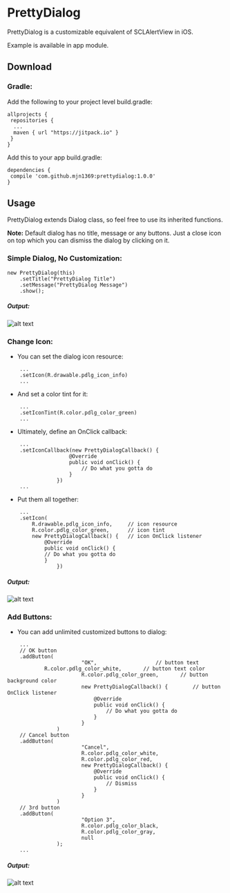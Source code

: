 # PrettyDialog
PrettyDialog is a customizable equivalent of SCLAlertView in iOS.

Example is available in app module.
## Download
### Gradle:
Add the following to your project level build.gradle:

```
allprojects {
 repositories {
  ...
  maven { url "https://jitpack.io" }
 }
}
```
Add this to your app build.gradle:

```
dependencies {
 compile 'com.github.mjn1369:prettydialog:1.0.0'
}
```
## Usage
PrettyDialog extends Dialog class, so feel free to use its inherited functions.

**Note:** Default dialog has no title, message or any buttons. Just a close icon on top which you can dismiss the dialog by clicking on it.
### Simple Dialog, No Customization:
```
new PrettyDialog(this)
	.setTitle("PrettyDialog Title")
	.setMessage("PrettyDialog Message")
	.show();
```
##### Output:
![alt text](https://github.com/mjn1369/PrettyDialog/blob/master/Screenshots/1.png "Simple Dialog, No Customization")
### Change Icon:
- You can set the dialog icon resource:
```
	...
	.setIcon(R.drawable.pdlg_icon_info)
	...
```
- And set a color tint for it:
```
	...
	.setIconTint(R.color.pdlg_color_green)
	...
```
- Ultimately, define an OnClick callback:
```
	...
	.setIconCallback(new PrettyDialogCallback() {
                    @Override
                    public void onClick() {
                        // Do what you gotta do
                    }
                })
	...
```
- Put them all together:
```
	...
	.setIcon(
		R.drawable.pdlg_icon_info,     // icon resource
		R.color.pdlg_color_green,      // icon tint
		new PrettyDialogCallback() {   // icon OnClick listener
		    @Override
		    public void onClick() {
			// Do what you gotta do
		    }
                })
```
##### Output:
![alt text](https://github.com/mjn1369/PrettyDialog/blob/master/Screenshots/2.png "Customize icon")

### Add Buttons:
- You can add unlimited customized buttons to dialog: 
```
	...
	// OK button
	.addButton(
                        "OK",					// button text
			R.color.pdlg_color_white,		// button text color
                        R.color.pdlg_color_green,		// button background color
                        new PrettyDialogCallback() {		// button OnClick listener
                            @Override
                            public void onClick() {
                                // Do what you gotta do
                            }
                        }
                )
	// Cancel button
	.addButton(
                        "Cancel",
                        R.color.pdlg_color_white,
                        R.color.pdlg_color_red,
                        new PrettyDialogCallback() {
                            @Override
                            public void onClick() {
                                // Dismiss
                            }
                        }
                )
	// 3rd button
	.addButton(
                        "Option 3",
                        R.color.pdlg_color_black,
                        R.color.pdlg_color_gray,
                        null
                );
	...
```
##### Output:
![alt text](https://github.com/mjn1369/PrettyDialog/blob/master/Screenshots/2.png "Customize icon")
